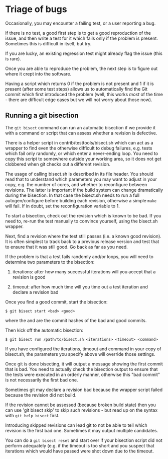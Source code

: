 Triage of bugs
====================================

Occasionally, you may encounter a failing test, or a user reporting a
bug.

If there is no test, a good first step is to get a good reproduction of
the issue, and then write a test for it which fails only if the problem
is present.  Sometimes this is difficult in itself, but try.

If you are lucky, an existing regression test might already flag the
issue (this is rare).

Once you are able to reproduce the problem, the next step is to figure
out where it crept into the software.

Having a script which returns 0 if the problem is not present and
1 if it is present (after some test steps) allows us to automatically
find the Git commit which first introduced the problem (well, this works
*most* of the time - there are difficult edge cases but we will not worry
about those now).


Running a git bisection
------------------------------------

The `git bisect` command can run an automatic bisection if we provide it
with a command or script that can assess whether a revision is defective.

There is a helper script in contrib/testtools/bisect.sh which can act
as a wrapper to find even the otherwise difficult to debug failures, e.g.
tests which fail only randomly, or which enter a never-ending loop.
You need to copy this script to somewhere outside your working area,
so it does not get clobbered when git checks out a different revision.

The usage of calling bisect.sh is described in its file header.
You should read that to understand which parameters you may want to adjust
in your copy, e.g. the number of cores, and whether to reconfigure between
revisions. The latter is important if the build system can change
dramatically during the bisection. In that case the bisect.sh needs to run
a full autogen/configure before building each revision, otherwise a simple
`make` will fail. If in doubt, set the reconfiguration variable to 1.

To start a bisection, check out the revision which is known to be bad.
If you need to, re-run the test manually to convince yourself, using
the bisect.sh wrapper.

Next, find a revision where the test still passes (i.e. a known good
revision). It is often simplest to track back to a previous release
version and test that to ensure that it was still good. Go back as
far as you need.

If the problem is that a test fails randomly and/or loops, you will need to
determine two parameters to the bisection:

1. iterations: after how many successful iterations will you accept that a
revision is good

2. timeout: after how much time will you time out a test iteration and
declare a revision bad

Once you find a good commit, start the bisection:

    $ git bisect start <bad> <good>

where the <bad> and <good> are the commit hashes of the bad and good commits.

Then kick off the automatic bisection:

    $ git bisect run /path/to/bisect.sh <iterations> <timeout> <command>

If you have configured the iterations, timeout and command in your copy
of bisect.sh, the parameters you specify above will override those
settings.

Once git is done bisecting, it will output a message showing the first
commit that is bad.
You need to actually check the bisection output to ensure that the
tests were executed in an orderly manner, otherwise this "bad commit"
is not necessarily the first bad one.

Sometimes git may declare a revision bad because the wrapper script failed
because the revision did not build.

If the revision cannot be assessed (because broken build state) then you
can use 'git bisect skip' to skip such revisions - but read up on the
syntax with `git help bisect` first.

Introducing skipped revisions can lead git to not be able to tell which
revision is the first bad one. Sometimes it may output multiple
candidates.

You can do a `git bisect reset` and start over if your bisection script
did not perform adequately (e.g. if the timeout is too short and you
suspect that iterations which would have passed were shot down due to
the timeout.

